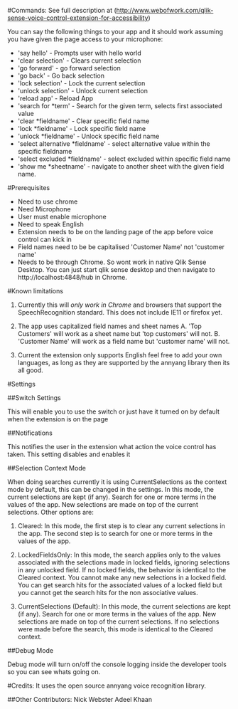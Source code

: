 #Commands:
See full description at (http://www.webofwork.com/qlik-sense-voice-control-extension-for-accessibility)

You can say the following things to your app and it should work assuming you have given the page access to your microphone:


- 'say hello' - Prompts user with hello world
- 'clear selection' - Clears current selection
- 'go forward' - go forward selection
- 'go back' - Go back selection
- 'lock selection' - Lock the current selection
- 'unlock selection' - Unlock current selection
- 'reload app' - Reload App
- 'search for *term' - Search for the given term, selects first associated value
- 'clear *fieldname' - Clear specific field name
- 'lock *fieldname' - Lock specific field name
- 'unlock *fieldname' - Unlock specific field name
- 'select alternative *fieldname' - select alternative value within the specific fieldname
- 'select excluded *fieldname' - select excluded within specific field name
- 'show me *sheetname' - navigate to another sheet with the given field name.

#Prerequisites
- Need to use chrome
- Need  Microphone
- User must enable microphone
- Need to speak English
- Extension needs to be on the landing page of the app before voice control can kick in
- Field names need to be be capitalised 'Customer Name' not 'customer name'
- Needs to be through Chrome. So wont work in native Qlik Sense Desktop. You can just start qlik sense desktop and then navigate to http://localhost:4848/hub in Chrome.

#Known limitations

1. Currently this will *only work in Chrome* and browsers that support the SpeechRecognition standard. This does not include IE11 or firefox yet.

2. The app uses capitalized field names and sheet names
	A. 'Top Customers' will work as a sheet name but 'top customers' will not.
	B. 'Customer Name' will work as a field name but  'customer name' will not.

3. Current the extension only supports English feel free to add your own languages, as long as they are supported by the annyang library then its all good.

#Settings

##Switch Settings

This will enable you to use the switch or just have it turned on by default when the extension is on the page

##Notifications

This notifies the user in the extension what action the voice control has taken. This setting disables and enables it

##Selection Context Mode

When doing searches currently it is using CurrentSelections as the context mode by default, this can be changed in the settings. In this mode, the current selections are kept (if any). Search for one or more terms in the values of the app. New selections are made on top of the current selections. Other options are:

1. Cleared: In this mode, the first step is to clear any current selections in the app. The second step is to search for one or more terms in the values of the app.

2. LockedFieldsOnly: In this mode, the search applies only to the values associated with the selections made in locked fields, ignoring selections in any unlocked field. If no locked fields, the behavior is identical to the Cleared context. You cannot make any new selections in a locked field. You can get search hits for the associated values of a locked field but you cannot get the search hits for the non associative values.

3. CurrentSelections (Default): In this mode, the current selections are kept (if any). Search for one or more terms in the values of the app. New selections are made on top of the current selections. If no selections were made before the search, this mode is identical to the Cleared context.


##Debug Mode

Debug mode will turn on/off the console logging inside the developer tools so you can see whats going on.


#Credits:
It uses the open source annyang voice recognition library.

##Other Contributors:
Nick Webster
Adeel Khaan
